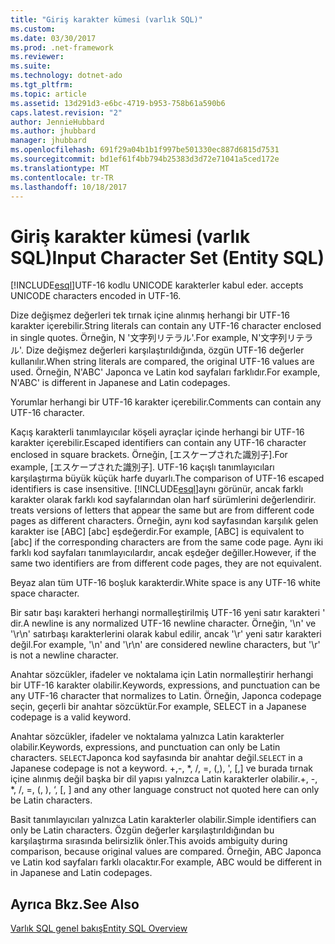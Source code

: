 ```yaml
---
title: "Giriş karakter kümesi (varlık SQL)"
ms.custom: 
ms.date: 03/30/2017
ms.prod: .net-framework
ms.reviewer: 
ms.suite: 
ms.technology: dotnet-ado
ms.tgt_pltfrm: 
ms.topic: article
ms.assetid: 13d291d3-e6bc-4719-b953-758b61a590b6
caps.latest.revision: "2"
author: JennieHubbard
ms.author: jhubbard
manager: jhubbard
ms.openlocfilehash: 691f29a04b1b1f997be501330ec887d6815d7531
ms.sourcegitcommit: bd1ef61f4bb794b25383d3d72e71041a5ced172e
ms.translationtype: MT
ms.contentlocale: tr-TR
ms.lasthandoff: 10/18/2017
---
```

# <a name="input-character-set-entity-sql"></a><span data-ttu-id="a838c-102">Giriş karakter kümesi (varlık SQL)</span><span class="sxs-lookup"><span data-stu-id="a838c-102">Input Character Set (Entity SQL)</span></span>
[!INCLUDE[esql](../../../../../../includes/esql-md.md)]<span data-ttu-id="a838c-103">UTF-16 kodlu UNICODE karakterler kabul eder.</span><span class="sxs-lookup"><span data-stu-id="a838c-103"> accepts UNICODE characters encoded in UTF-16.</span></span>  
  
 <span data-ttu-id="a838c-104">Dize değişmez değerleri tek tırnak içine alınmış herhangi bir UTF-16 karakter içerebilir.</span><span class="sxs-lookup"><span data-stu-id="a838c-104">String literals can contain any UTF-16 character enclosed in single quotes.</span></span> <span data-ttu-id="a838c-105">Örneğin, N '文字列リテラル'.</span><span class="sxs-lookup"><span data-stu-id="a838c-105">For example, N'文字列リテラル'.</span></span> <span data-ttu-id="a838c-106">Dize değişmez değerleri karşılaştırıldığında, özgün UTF-16 değerler kullanılır.</span><span class="sxs-lookup"><span data-stu-id="a838c-106">When string literals are compared, the original UTF-16 values are used.</span></span> <span data-ttu-id="a838c-107">Örneğin, N'ABC' Japonca ve Latin kod sayfaları farklıdır.</span><span class="sxs-lookup"><span data-stu-id="a838c-107">For example, N'ABC' is different in Japanese and Latin codepages.</span></span>  
  
 <span data-ttu-id="a838c-108">Yorumlar herhangi bir UTF-16 karakter içerebilir.</span><span class="sxs-lookup"><span data-stu-id="a838c-108">Comments can contain any UTF-16 character.</span></span>  
  
 <span data-ttu-id="a838c-109">Kaçış karakterli tanımlayıcılar köşeli ayraçlar içinde herhangi bir UTF-16 karakter içerebilir.</span><span class="sxs-lookup"><span data-stu-id="a838c-109">Escaped identifiers can contain any UTF-16 character enclosed in square brackets.</span></span> <span data-ttu-id="a838c-110">Örneğin, [エスケープされた識別子].</span><span class="sxs-lookup"><span data-stu-id="a838c-110">For example, [エスケープされた識別子].</span></span> <span data-ttu-id="a838c-111">UTF-16 kaçışlı tanımlayıcıları karşılaştırma büyük küçük harfe duyarlı.</span><span class="sxs-lookup"><span data-stu-id="a838c-111">The comparison of UTF-16 escaped identifiers is case insensitive.</span></span> [!INCLUDE[esql](../../../../../../includes/esql-md.md)]<span data-ttu-id="a838c-112">aynı görünür, ancak farklı karakter olarak farklı kod sayfalarından olan harf sürümlerini değerlendirir.</span><span class="sxs-lookup"><span data-stu-id="a838c-112"> treats versions of letters that appear the same but are from different code pages as different characters.</span></span> <span data-ttu-id="a838c-113">Örneğin, aynı kod sayfasından karşılık gelen karakter ise [ABC] [abc] eşdeğerdir.</span><span class="sxs-lookup"><span data-stu-id="a838c-113">For example, [ABC] is equivalent to [abc] if the corresponding characters are from the same code page.</span></span> <span data-ttu-id="a838c-114">Aynı iki farklı kod sayfaları tanımlayıcılardır, ancak eşdeğer değiller.</span><span class="sxs-lookup"><span data-stu-id="a838c-114">However, if the same two identifiers are from different code pages, they are not equivalent.</span></span>  
  
 <span data-ttu-id="a838c-115">Beyaz alan tüm UTF-16 boşluk karakterdir.</span><span class="sxs-lookup"><span data-stu-id="a838c-115">White space is any UTF-16 white space character.</span></span>  
  
 <span data-ttu-id="a838c-116">Bir satır başı karakteri herhangi normalleştirilmiş UTF-16 yeni satır karakteri ' dir.</span><span class="sxs-lookup"><span data-stu-id="a838c-116">A newline is any normalized UTF-16 newline character.</span></span> <span data-ttu-id="a838c-117">Örneğin, '\n' ve '\r\n' satırbaşı karakterlerini olarak kabul edilir, ancak '\r' yeni satır karakteri değil.</span><span class="sxs-lookup"><span data-stu-id="a838c-117">For example, '\n' and '\r\n' are considered newline characters, but '\r' is not a newline character.</span></span>  
  
 <span data-ttu-id="a838c-118">Anahtar sözcükler, ifadeler ve noktalama için Latin normalleştirir herhangi bir UTF-16 karakter olabilir.</span><span class="sxs-lookup"><span data-stu-id="a838c-118">Keywords, expressions, and punctuation can be any UTF-16 character that normalizes to Latin.</span></span> <span data-ttu-id="a838c-119">Örneğin, Japonca codepage seçin, geçerli bir anahtar sözcüktür.</span><span class="sxs-lookup"><span data-stu-id="a838c-119">For example, SELECT in a Japanese codepage is a valid keyword.</span></span>  
  
 <span data-ttu-id="a838c-120">Anahtar sözcükler, ifadeler ve noktalama yalnızca Latin karakterler olabilir.</span><span class="sxs-lookup"><span data-stu-id="a838c-120">Keywords, expressions, and punctuation can only be Latin characters.</span></span> <span data-ttu-id="a838c-121">`SELECT`Japonca kod sayfasında bir anahtar değil.</span><span class="sxs-lookup"><span data-stu-id="a838c-121">`SELECT` in a Japanese codepage is not a keyword.</span></span> <span data-ttu-id="a838c-122">+,-, *, /, =, (,), ', [,] ve burada tırnak içine alınmış değil başka bir dil yapısı yalnızca Latin karakterler olabilir.</span><span class="sxs-lookup"><span data-stu-id="a838c-122">+, -, *, /, =, (, ), ‘, [, ] and any other language construct not quoted here can only be Latin characters.</span></span>  
  
 <span data-ttu-id="a838c-123">Basit tanımlayıcıları yalnızca Latin karakterler olabilir.</span><span class="sxs-lookup"><span data-stu-id="a838c-123">Simple identifiers can only be Latin characters.</span></span> <span data-ttu-id="a838c-124">Özgün değerler karşılaştırıldığından bu karşılaştırma sırasında belirsizlik önler.</span><span class="sxs-lookup"><span data-stu-id="a838c-124">This avoids ambiguity during comparison, because original values are compared.</span></span> <span data-ttu-id="a838c-125">Örneğin, ABC Japonca ve Latin kod sayfaları farklı olacaktır.</span><span class="sxs-lookup"><span data-stu-id="a838c-125">For example, ABC would be different in in Japanese and Latin codepages.</span></span>  
  
## <a name="see-also"></a><span data-ttu-id="a838c-126">Ayrıca Bkz.</span><span class="sxs-lookup"><span data-stu-id="a838c-126">See Also</span></span>  
 [<span data-ttu-id="a838c-127">Varlık SQL genel bakış</span><span class="sxs-lookup"><span data-stu-id="a838c-127">Entity SQL Overview</span></span>](../../../../../../docs/framework/data/adonet/ef/language-reference/entity-sql-overview.md)
